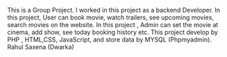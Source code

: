 This is a Group Project. I worked in this project as a backend Developer.
In this project, User can book movie, watch trailers, see upcoming movies, search movies on the website.
In this project , Admin can set the movie at cinema, add show, see
today booking history etc. This project develop by PHP , HTML,CSS, JavaScript, and store data by MYSQL (Phpmyadmin).
Rahul Saxena (Dwarka)
